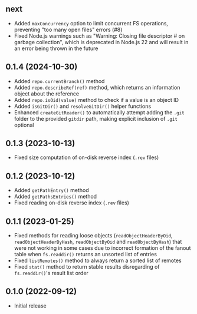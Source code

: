## next

- Added `maxConcurrency` option to limit concurrent FS operations, preventing "too many open files" errors (#8)
- Fixed Node.js warnings such as "Warning: Closing file descriptor # on garbage collection", which is deprecated in Node.js 22 and will result in an error being thrown in the future

## 0.1.4 (2024-10-30)

- Added `repo.currentBranch()` method
- Added `repo.describeRef(ref)` method, which returns an information object about the reference
- Added `repo.isOid(value)` method to check if a value is an object ID
- Added `isGitDir()` and `resolveGitDir()` helper functions
- Enhanced `createGitReader()` to automatically attempt adding the `.git` folder to the provided `gitdir` path, making explicit inclusion of `.git` optional

## 0.1.3 (2023-10-13)

- Fixed size computation of on-disk reverse index (`.rev` files)

## 0.1.2 (2023-10-12)

- Added `getPathEntry()` method
- Added `getPathsEntries()` method
- Fixed reading on-disk reverse index (`.rev` files)

## 0.1.1 (2023-01-25)

- Fixed methods for reading loose objects (`readObjectHeaderByOid`, `readObjectHeaderByHash`, `readObjectByOid`
  and `readObjectByHash`) that were not working in some cases due to incorrect formation of the fanout table when `fs.readdir()` returns an unsorted list of entries
- Fixed `listRemotes()` method to always return a sorted list of remotes
- Fixed `stat()` method to return stable results disregarding of `fs.readdir()`'s result list order

## 0.1.0 (2022-09-12)

- Initial release

